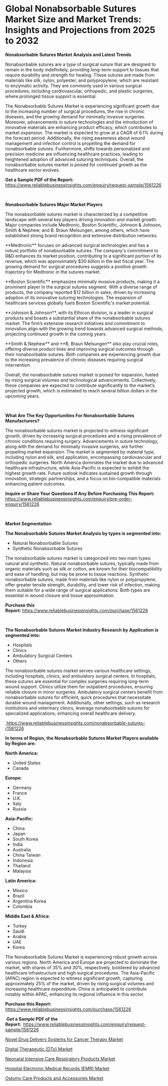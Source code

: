 <p><h1>Global Nonabsorbable Sutures Market Size and Market Trends: Insights and Projections from 2025 to 2032</h1></p><p><strong>Nonabsorbable Sutures Market Analysis and Latest Trends</strong></p>
<p><p>Nonabsorbable sutures are a type of surgical suture that are designed to remain in the body indefinitely, providing long-term support to tissues that require durability and strength for healing. These sutures are made from materials like silk, nylon, polyester, and polypropylene, which are resistant to enzymatic activity. They are commonly used in various surgical procedures, including cardiovascular, orthopedic, and plastic surgeries, where prolonged tissue support is essential.</p><p>The Nonabsorbable Sutures Market is experiencing significant growth due to the increasing number of surgical procedures, the rise in chronic diseases, and the growing demand for minimally invasive surgeries. Moreover, advancements in suture technologies and the introduction of innovative materials are enhancing product efficacy, which contributes to market expansion. The market is expected to grow at a CAGR of 6.1% during the forecast period. Additionally, the rising awareness about wound management and infection control is propelling the demand for nonabsorbable sutures. Furthermore, shifts towards personalized and precision medicine are influencing healthcare practices, leading to heightened adoption of advanced suturing techniques. Overall, the nonabsorbable sutures market is poised for continued growth as the healthcare sector evolves.</p></p>
<p><strong>Get a Sample PDF of the Report:&nbsp;</strong> <a href="https://www.reliablebusinessinsights.com/enquiry/request-sample/1561226?utm_campaign=1113&utm_medium=2&utm_source=Github&utm_content=ia&utm_term=03032025&utm_id=nonabsorbable-sutures">https://www.reliablebusinessinsights.com/enquiry/request-sample/1561226</a></p>
<p>&nbsp;</p>
<p><strong>Nonabsorbable Sutures Major Market Players</strong></p>
<p><p>The nonabsorbable sutures market is characterized by a competitive landscape with several key players driving innovation and market growth. Major companies include Medtronic, Boston Scientific, Johnson & Johnson, Smith & Nephew, and B. Braun Melsungen, among others, which have established strong brand recognition and extensive distribution networks.</p><p>**Medtronic** focuses on advanced surgical technologies and has a robust portfolio of nonabsorbable sutures. The company's commitment to R&D enhances its market position, contributing to a significant portion of its revenue, which was approximately $30 billion in the last fiscal year. The growing demand for surgical procedures suggests a positive growth trajectory for Medtronic in the sutures market.</p><p>**Boston Scientific** emphasizes minimally invasive products, making it a prominent player in the surgical sutures segment. With a diverse range of products, the company reported $12 billion in sales, driven by increasing adoption of its innovative suturing technologies. The expansion of healthcare services globally fuels Boston Scientific's market potential.</p><p>**Johnson & Johnson**, with its Ethicon division, is a leader in surgical products and boasts a substantial share of the nonabsorbable sutures market. The firm’s extensive research initiatives and commitment to innovation align with the growing trend towards advanced surgical methods, projecting continued growth in the coming years.</p><p>**Smith & Nephew** and **B. Braun Melsungen** also play crucial roles, offering diverse product lines and improving surgical outcomes through their nonabsorbable sutures. Both companies are experiencing growth due to the increasing prevalence of chronic diseases requiring surgical intervention.</p><p>Overall, the nonabsorbable sutures market is poised for expansion, fueled by rising surgical volumes and technological advancements. Collectively, these companies are expected to contribute significantly to the market’s projected growth, which is estimated to reach several billion dollars in the upcoming years.</p></p>
<p>&nbsp;</p>
<p><strong>What Are The Key Opportunities For Nonabsorbable Sutures Manufacturers?</strong></p>
<p><p>The nonabsorbable sutures market is projected to witness significant growth, driven by increasing surgical procedures and a rising prevalence of chronic conditions requiring surgery. Advancements in suture technology, along with the demand for minimally invasive surgeries, are further propelling market expansion. The market is segmented by material type, including nylon and silk, and application, encompassing cardiovascular and orthopedic surgeries. North America dominates the market due to advanced healthcare infrastructure, while Asia-Pacific is expected to exhibit the highest growth rate. Future outlook indicates sustained growth through innovation, strategic partnerships, and a focus on bio-compatible materials enhancing patient outcomes.</p></p>
<p><strong>Inquire or Share Your Questions If Any Before Purchasing This Report:</strong> <a href="https://www.reliablebusinessinsights.com/enquiry/pre-order-enquiry/1561226?utm_campaign=1113&utm_medium=2&utm_source=Github&utm_content=ia&utm_term=03032025&utm_id=nonabsorbable-sutures">https://www.reliablebusinessinsights.com/enquiry/pre-order-enquiry/1561226</a></p>
<p>&nbsp;</p>
<p><strong>Market Segmentation</strong></p>
<p><strong>The Nonabsorbable Sutures Market Analysis by types is segmented into:</strong></p>
<p><ul><li>Natural Nonabsorbable Sutures</li><li>Synthetic Nonabsorbable Sutures</li></ul></p>
<p><p>The nonabsorbable sutures market is categorized into two main types: natural and synthetic. Natural nonabsorbable sutures, typically made from organic materials such as silk or cotton, are known for their biocompatibility and ease of handling, but may be prone to tissue reactions. Synthetic nonabsorbable sutures, made from materials like nylon or polypropylene, offer greater tensile strength, durability, and lower risk of infection, making them suitable for a wide range of surgical applications. Both types are essential in wound closure and tissue approximation.</p></p>
<p><strong>Purchase this Report:&nbsp;</strong><a href="https://www.reliablebusinessinsights.com/purchase/1561226?utm_campaign=1113&utm_medium=2&utm_source=Github&utm_content=ia&utm_term=03032025&utm_id=nonabsorbable-sutures">https://www.reliablebusinessinsights.com/purchase/1561226</a></p>
<p>&nbsp;</p>
<p><strong>The Nonabsorbable Sutures Market Industry Research by Application is segmented into:</strong></p>
<p><ul><li>Hospitals</li><li>Clinics</li><li>Ambulatory Surgical Centers</li><li>Others</li></ul></p>
<p><p>The nonabsorbable sutures market serves various healthcare settings, including hospitals, clinics, and ambulatory surgical centers. In hospitals, these sutures are essential for complex surgeries requiring long-term wound support. Clinics utilize them for outpatient procedures, ensuring reliable closure in minor surgeries. Ambulatory surgical centers benefit from nonabsorbable sutures for efficient, quick procedures that necessitate durable wound management. Additionally, other settings, such as research institutions and veterinary clinics, leverage nonabsorbable sutures for specialized applications, enhancing overall healthcare delivery.</p></p>
<p><a href="https://www.reliablebusinessinsights.com/nonabsorbable-sutures-r1561226?utm_campaign=1113&utm_medium=2&utm_source=Github&utm_content=ia&utm_term=03032025&utm_id=nonabsorbable-sutures">&nbsp;https://www.reliablebusinessinsights.com/nonabsorbable-sutures-r1561226</a></p>
<p><strong>In terms of Region, the Nonabsorbable Sutures Market Players available by Region are:</strong></p>
<p>
    <p> <strong> North America: </strong>
        <ul>
            <li>United States</li>
            <li>Canada</li>
        </ul>
        </p> 
    <p> <strong> Europe: </strong>
        <ul>
            <li>Germany</li>
            <li>France</li>
            <li>U.K.</li>
            <li>Italy</li>
            <li>Russia</li>
        </ul>
        </p> 
    <p> <strong> Asia-Pacific: </strong>
        <ul>
            <li>China</li>
            <li>Japan</li>
            <li>South Korea</li>
            <li>India</li>
            <li>Australia</li>
            <li>China Taiwan</li>
            <li>Indonesia</li>
            <li>Thailand</li>
            <li>Malaysia</li>
        </ul>
        </p> 
    <p> <strong> Latin America: </strong>
        <ul>
            <li>Mexico</li>
            <li>Brazil</li>
            <li>Argentina Korea</li>
            <li>Colombia</li>
        </ul>
        </p> 
    <p> <strong> Middle East & Africa: </strong>
        <ul>
            <li>Turkey</li>
            <li>Saudi</li>
            <li>Arabia</li>
            <li>UAE</li>
            <li>Korea</li>
        </ul>
    </p>
    </p>
<p><p>The Nonabsorbable Sutures Market is experiencing robust growth across various regions. North America and Europe are projected to dominate the market, with shares of 35% and 30%, respectively, bolstered by advanced healthcare infrastructure and high surgical procedures. The Asia-Pacific (APAC) region is expected to witness significant growth, capturing approximately 25% of the market, driven by rising surgical volumes and increasing healthcare expenditure. China is anticipated to contribute notably within APAC, enhancing its regional influence in this sector.</p></p>
<p><strong>Purchase this Report: </strong><a href="https://www.reliablebusinessinsights.com/purchase/1561226?utm_campaign=1113&utm_medium=2&utm_source=Github&utm_content=ia&utm_term=03032025&utm_id=nonabsorbable-sutures">https://www.reliablebusinessinsights.com/purchase/1561226</a></p>
<p>&nbsp;<strong>Get a Sample PDF of the Report:&nbsp;&nbsp;</strong><a href="https://www.reliablebusinessinsights.com/enquiry/request-sample/1561226?utm_campaign=1113&utm_medium=2&utm_source=Github&utm_content=ia&utm_term=03032025&utm_id=nonabsorbable-sutures">https://www.reliablebusinessinsights.com/enquiry/request-sample/1561226</a></p>
<p><strong></strong></p>
<p><p><a href="https://github.com/kathiestrine5ty/Market-Research-Report-List-1/blob/main/novel-drug-delivery-systems-for-cancer-therapy-market.md?utm_campaign=1113&utm_medium=2&utm_source=Github&utm_content=ia&utm_term=03032025&utm_id=nonabsorbable-sutures">Novel Drug Delivery Systems for Cancer Therapy Market</a></p><p><a href="https://github.com/globismark/Market-Research-Report-List-6/blob/main/digital-therapeutic-dtx-market.md?utm_campaign=1113&utm_medium=2&utm_source=Github&utm_content=ia&utm_term=03032025&utm_id=nonabsorbable-sutures">Digital Therapeutic (DTx) Market</a></p><p><a href="https://github.com/FosterFahey91/Market-Research-Report-List-1/blob/main/neonatal-intensive-care-respiratory-products-market.md?utm_campaign=1113&utm_medium=2&utm_source=Github&utm_content=ia&utm_term=03032025&utm_id=nonabsorbable-sutures">Neonatal Intensive Care Respiratory Products Market</a></p><p><a href="https://github.com/NarcisoFerry/Market-Research-Report-List-1/blob/main/hospital-electronic-medical-records-emr-market.md?utm_campaign=1113&utm_medium=2&utm_source=Github&utm_content=ia&utm_term=03032025&utm_id=nonabsorbable-sutures">Hospital Electronic Medical Records (EMR) Market</a></p><p><a href="https://github.com/mayabungard8092/Market-Research-Report-List-1/blob/main/ostomy-care-products-and-accessories-market.md?utm_campaign=1113&utm_medium=2&utm_source=Github&utm_content=ia&utm_term=03032025&utm_id=nonabsorbable-sutures">Ostomy Care Products and Accessories Market</a></p></p>
